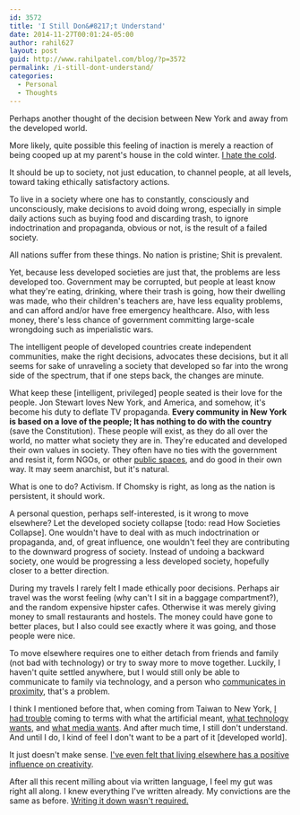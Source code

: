 ```yaml
---
id: 3572
title: 'I Still Don&#8217;t Understand'
date: 2014-11-27T00:01:24-05:00
author: rahil627
layout: post
guid: http://www.rahilpatel.com/blog/?p=3572
permalink: /i-still-dont-understand/
categories:
  - Personal
  - Thoughts
---
```

Perhaps another thought of the decision between New York and away from the developed world.

More likely, quite possible this feeling of inaction is merely a reaction of being cooped up at my parent's house in the cold winter. <a href="http://www.rahilpatel.com/blog/the-effects-of-weather" title="The Effects of Weather">I hate the cold</a>.

It should be up to society, not just education, to channel people, at all levels, toward taking ethically satisfactory actions.

To live in a society where one has to constantly, consciously and unconsciously, make decisions to avoid doing wrong, especially in simple daily actions such as buying food and discarding trash, to ignore indoctrination and propaganda, obvious or not, is the result of a failed society.

All nations suffer from these things. No nation is pristine; Shit is prevalent.

Yet, because less developed societies are just that, the problems are less developed too. Government may be corrupted, but people at least know what they're eating, drinking, where their trash is going, how their dwelling was made, who their children's teachers are, have less equality problems, and can afford and/or have free emergency healthcare. Also, with less money, there's less chance of government committing large-scale wrongdoing such as imperialistic wars.

The intelligent people of developed countries create independent communities, make the right decisions, advocates these decisions, but it all seems for sake of unraveling a society that developed so far into the wrong side of the spectrum, that if one steps back, the changes are minute.

What keep these [intelligent, privileged] people seated is their love for the people. Jon Stewart loves New York, and America, and somehow, it's become his duty to deflate TV propaganda. <strong>Every community in New York is based on a love of the people; It has nothing to do with the country</strong> (save the Constitution). These people will exist, as they do all over the world, no matter what society they are in. They're educated and developed their own values in society. They often have no ties with the government and resist it, form NGOs, or other <a href="http://www.rahilpatel.com/blog/the-ideal-public-space" title="The Ideal Public Space">public spaces</a>, and do good in their own way. It may seem anarchist, but it's natural.

What is one to do? Activism. If Chomsky is right, as long as the nation is persistent, it should work.

A personal question, perhaps self-interested, is it wrong to move elsewhere? Let the developed society collapse [todo: read How Societies Collapse]. One wouldn't have to deal with as much indoctrination or propaganda, and, of great influence, one wouldn't feel they are contributing to the downward progress of society. Instead of undoing a backward society, one would be progressing a less developed society, hopefully closer to a better direction.

During my travels I rarely felt I made ethically poor decisions. Perhaps air travel was the worst feeling (why can't I sit in a baggage compartment?), and the random expensive hipster cafes. Otherwise it was merely giving money to small restaurants and hostels. The money could have gone to better places, but I also could see exactly where it was going, and those people were nice.

To move elsewhere requires one to either detach from friends and family (not bad with technology) or try to sway more to move together. Luckily, I haven't quite settled anywhere, but I would still only be able to communicate to family via technology, and a person who <a href="http://www.rahilpatel.com/blog/social-life-in-proximity" title="Social Life in Proximity">communicates in proximity</a>, that's a problem.

I think I mentioned before that, when coming from Taiwan to New York, <a href="http://www.rahilpatel.com/blog/adaptation" title="Adaptation">I had trouble</a> coming to terms with what the artificial meant, <a href="https://www.goodreads.com/book/show/7954936-what-technology-wants">what technology wants</a>, and <a href="http://www.rahilpatel.com/blog/information-media-and-education" title="Information, Media, Education, and Power">what media wants</a>. And after much time, I still don't understand. And until I do, I kind of feel I don't want to be a part of it [developed world].

It just doesn't make sense. <a href="http://www.rahilpatel.com/blog/creativity-as-organization-from-chaos" title="Creativity as Organization from Chaos">I've even felt that living elsewhere has a positive influence on creativity</a>.

After all this recent milling about via written language, I feel my gut was right all along. I knew everything I've written already. My convictions are the same as before. <a href="http://www.rahilpatel.com/blog/no-more-writing" title="No more writing">Writing it down wasn't required.</a>